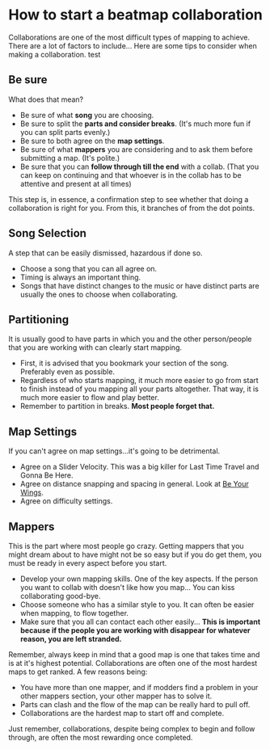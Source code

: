 # How to start a beatmap collaboration

Collaborations are one of the most difficult types of mapping to achieve. There are a lot of factors to include... Here are some tips to consider when making a collaboration. test

## Be sure

What does that mean?

- Be sure of what **song** you are choosing.
- Be sure to split the **parts and consider breaks**. (It's much more fun if you can split parts evenly.)
- Be sure to both agree on the **map settings**.
- Be sure of what **mappers** you are considering and to ask them before submitting a map. (It's polite.)
- Be sure that you can **follow through till the end** with a collab. (That you can keep on continuing and that whoever is in the collab has to be attentive and present at all times)

This step is, in essence, a confirmation step to see whether that doing a collaboration is right for you. From this, it branches of from the dot points.

## Song Selection

A step that can be easily dismissed, hazardous if done so.

- Choose a song that you can all agree on.
- Timing is always an important thing.
- Songs that have distinct changes to the music or have distinct parts are usually the ones to choose when collaborating.

## Partitioning

It is usually good to have parts in which you and the other person/people that you are working with can clearly start mapping.

- First, it is advised that you bookmark your section of the song. Preferably even as possible.
- Regardless of who starts mapping, it much more easier to go from start to finish instead of you mapping all your parts altogether. That way, it is much more easier to flow and play better.
- Remember to partition in breaks. **Most people forget that.**

## Map Settings

If you can't agree on map settings...it's going to be detrimental.

- Agree on a Slider Velocity. This was a big killer for Last Time Travel and Gonna Be Here.
- Agree on distance snapping and spacing in general. Look at [Be Your Wings](https://osu.ppy.sh/beatmapsets/8518).
- Agree on difficulty settings.

## Mappers

This is the part where most people go crazy. Getting mappers that you might dream about to have might not be so easy but if you do get them, you must be ready in every aspect before you start.

- Develop your own mapping skills. One of the key aspects. If the person you want to collab with doesn't like how you map... You can kiss collaborating good-bye.
- Choose someone who has a similar style to you. It can often be easier when mapping, to flow together.
- Make sure that you all can contact each other easily... **This is important because if the people you are working with disappear for whatever reason, you are left stranded.**

Remember, always keep in mind that a good map is one that takes time and is at it's highest potential. Collaborations are often one of the most hardest maps to get ranked. A few reasons being:

- You have more than one mapper, and if modders find a problem in your other mappers section, your other mapper has to solve it.
- Parts can clash and the flow of the map can be really hard to pull off.
- Collaborations are the hardest map to start off and complete.

Just remember, collaborations, despite being complex to begin and follow through, are often the most rewarding once completed.
